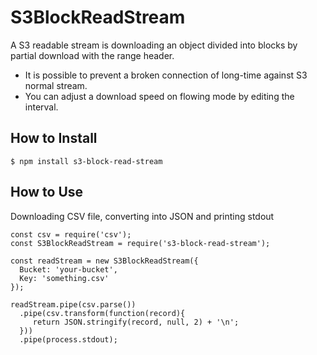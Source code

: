S3BlockReadStream
=================

A S3 readable stream is downloading an object divided into blocks by partial download with the range header.

* It is possible to prevent a broken connection of long-time against S3 normal stream.
* You can adjust a download speed on flowing mode by editing the interval.

## How to Install

```
$ npm install s3-block-read-stream
```

## How to Use

Downloading CSV file, converting into JSON and printing stdout

```
const csv = require('csv');
const S3BlockReadStream = require('s3-block-read-stream');

const readStream = new S3BlockReadStream({
  Bucket: 'your-bucket',
  Key: 'something.csv'
});

readStream.pipe(csv.parse())
  .pipe(csv.transform(function(record){
     return JSON.stringify(record, null, 2) + '\n';
  }))
  .pipe(process.stdout);
```

